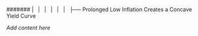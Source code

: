 ####### |   |   |   |   |   |   ├── Prolonged Low Inflation Creates a Concave Yield Curve

*Add content here*